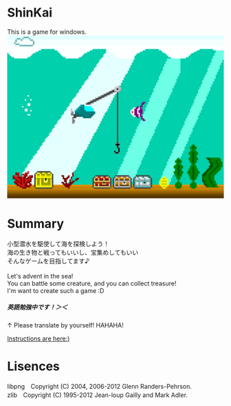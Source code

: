 # ShinKai
This is a game for windows.<br />
<img src="Media/ShinKai.png"><br />

# Summary
小型潜水を駆使して海を探検しよう！<br />
海の生き物と戦ってもいいし、宝集めしてもいい<br />
そんなゲームを目指してます♪<br />
<br />
Let's advent in the sea!<br />
You can battle some creature, and you can collect treasure!<br />
I'm want to create such a game :D<br />

<h5>英語勉強中です！＞＜</h5> ↑ Please translate by yourself! HAHAHA!

<a href="https://github.com/nitorionedan/ShinKai/wiki">Instructions are here:)</a><br>

# Lisences
libpng　Copyright (C) 2004, 2006-2012 Glenn Randers-Pehrson.<br />
zlib　Copyright (C) 1995-2012 Jean-loup Gailly and Mark Adler.<br />